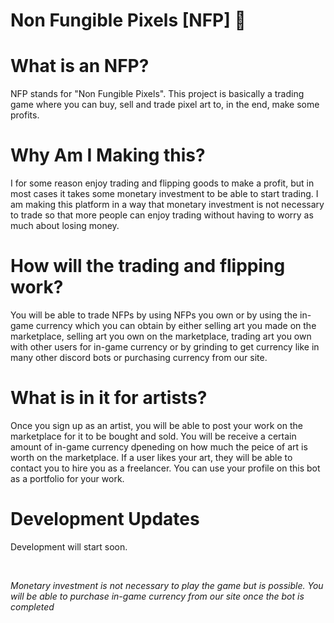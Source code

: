 # Non Fungible Pixels [NFP] 👾

<h1> What is an NFP? </h1>
  <p> NFP stands for "Non Fungible Pixels". This project is basically a trading game where you can buy, sell and trade pixel art to, in the end, make some profits. </p>
  
<h1> Why Am I Making this? </h1>
  <p> I for some reason enjoy trading and flipping goods to make a profit, but in most cases it takes some monetary investment to be able to start trading. I am making this platform in a way that monetary investment is not necessary to trade so that more people can enjoy trading without having to worry as much about losing money. </p>
  
<h1> How will the trading and flipping work? </h1>
  <p> You will be able to trade NFPs by using NFPs you own or by using the in-game currency which you can obtain by either selling art you made on the marketplace, selling art you own on the marketplace, trading art you own with other users for in-game currency or by grinding to get currency like in many other discord bots or purchasing currency from our site.
  
<h1> What is in it for artists? </h1>
  <p> Once you sign up as an artist, you will be able to post your work on the marketplace for it to be bought and sold. You will be receive a certain amount of in-game currency dpeneding on how much the peice of art is worth on the marketplace. If a user likes your art, they will be able to contact you to hire you as a freelancer. You can use your profile on this bot as a portfolio for your work. </p>
  
<h1> Development Updates </h1>
  <p> Development will start soon. </p>
  <br>
  
*Monetary investment is not necessary to play the game but is possible. You will be able to purchase in-game currency from our site once the bot is completed*
